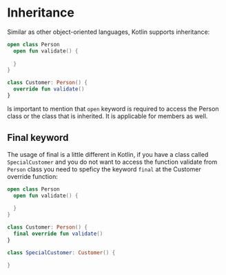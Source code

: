 # Inheritance

Similar as other object-oriented languages, Kotlin supports inheritance: 

``` kotlin
open class Person 
  open fun validate() {
    
  } 
}

class Customer: Person() {
  override fun validate()
}
```

Is important to mention that `open` keyword is required to access the Person class or the class that is inherited. It is applicable for members as well. 

## Final keyword

The usage of final is a little different in Kotlin, if you have a class called `SpecialCustomer` and you do not want to access the function validate from `Person` class
you need to speficy the keyword `final` at the Customer override function:

``` kotlin
open class Person 
  open fun validate() {
   
  } 
}

class Customer: Person() {
  final override fun validate()
}

class SpecialCustomer: Customer() {

} 
```
